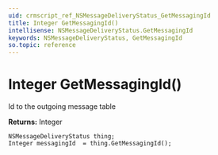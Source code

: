 ```yaml
---
uid: crmscript_ref_NSMessageDeliveryStatus_GetMessagingId
title: Integer GetMessagingId()
intellisense: NSMessageDeliveryStatus.GetMessagingId
keywords: NSMessageDeliveryStatus, GetMessagingId
so.topic: reference
---
```


# Integer GetMessagingId()

Id to the outgoing message table 

**Returns:** Integer

```crmscript
NSMessageDeliveryStatus thing;
Integer messagingId  = thing.GetMessagingId();
```

